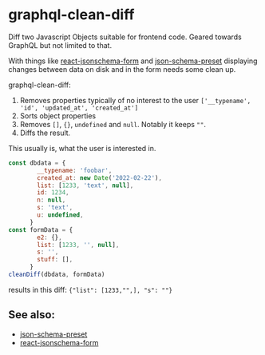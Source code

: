 # graphql-clean-diff

Diff two Javascript Objects suitable for frontend code. Geared towards GraphQL but not limited to that.

With things like [react-jsonschema-form](https://github.com/rjsf-team/react-jsonschema-form/) and [json-schema-preset](https://www.npmjs.com/package/json-schema-preset) displaying changes between data on disk and in the form needs some clean up.

graphql-clean-diff:

1. Removes properties typically of no interest to the user `['__typename', 'id', 'updated_at', 'created_at']`
2. Sorts object properties
3. Removes `[]`,  `{}`, `undefined` and `null`. Notably it keeps `""`.
4. Diffs the result. 

This usually is, what the user is interested in.

```js
const dbdata = {
        __typename: 'foobar',
        created_at: new Date('2022-02-22'),
        list: [1233, 'text', null],
        id: 1234,
        n: null,
        s: 'text',
        u: undefined,
      }
const formData = {
        e2: {},
        list: [1233, '', null],
        s: '',
        stuff: [],
      }
cleanDiff(dbdata, formData)
```

results in this diff: `{"list": [1233,"",], "s": ""}`

## See also:

* [json-schema-preset](https://www.npmjs.com/package/json-schema-preset)
* [react-jsonschema-form](https://www.npmjs.com/package/@rjsf/core)
